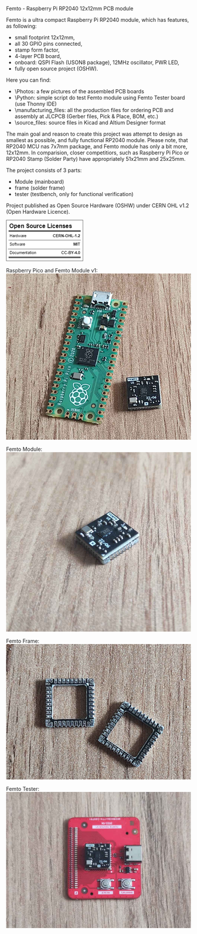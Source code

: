Femto - Raspberry Pi RP2040 12x12mm PCB module

Femto is a ultra compact Raspberry Pi RP2040 module, which has features, as following:
- small footprint 12x12mm,
- all 30 GPIO pins connected,
- stamp form factor,
- 4-layer PCB board,
- onboard: QSPI Flash (USON8 package), 12MHz oscillator, PWR LED,
- fully open source project (OSHW).

Here you can find:
- \Photos: a few pictures of the assembled PCB boards
- \Python: simple script do test Femto module using Femto Tester board (use Thonny IDE)
- \manufacturing_files: all the production files for ordering PCB and assembly at JLCPCB (Gerber files, Pick & Place, BOM, etc.)
- \source_files: source files in Kicad and Altium Designer format

The main goal and reason to create this project was attempt to design as smallest as possible, and fully functional RP2040 module. Please note, that RP2040 MCU nas 7x7mm package, and Femto module has only a bit more, 12x12mm. In comparision, closer competitiors, such as Raspberry Pi Pico or RP2040 Stamp (Solder Party) have appropriately 51x21mm and 25x25mm.

The project consists of 3 parts:
- Module (mainboard)
- frame (solder frame)
- tester (testbench, only for functional verification)

Project published as Open Source Hardware (OSHW) under CERN OHL v1.2 (Open Hardware Licence).

![Screenshot](oshw_facts.png)

Raspberry Pico and Femto Module v1:
![Screenshot](Photos/Femto_Module_Raspberry_Pico_01.png)

Femto Module:
![Screenshot](Photos/Femto_module_06.png)

Femto Frame:
![Screenshot](Photos/Femto_frame_01.png)

Femto Tester:
![Screenshot](Photos/Femto_tester_05.png)

